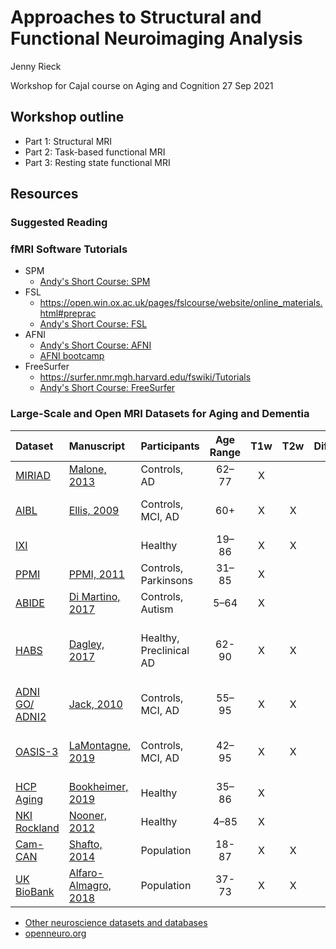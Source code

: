 # Approaches to Structural and Functional Neuroimaging Analysis

Jenny Rieck

Workshop for Cajal course on Aging and Cognition 27 Sep 2021

## Workshop outline

* Part 1: Structural MRI
* Part 2: Task-based functional MRI
* Part 3: Resting state functional MRI

## Resources

### Suggested Reading

### fMRI Software Tutorials
* SPM
	* [Andy's Short Course: SPM](https://andysbrainbook.readthedocs.io/en/latest/SPM/SPM_Overview.html#)
* FSL
	* https://open.win.ox.ac.uk/pages/fslcourse/website/online_materials.html#preprac
	* [Andy's Short Course: FSL](https://andysbrainbook.readthedocs.io/en/latest/fMRI_Short_Course/fMRI_Intro.html)
* AFNI
	* [Andy's Short Course: AFNI](https://andysbrainbook.readthedocs.io/en/latest/AFNI/AFNI_Overview.html)
	* [AFNI bootcamp](https://cbmm.mit.edu/afni)
* FreeSurfer
	* https://surfer.nmr.mgh.harvard.edu/fswiki/Tutorials
	* [Andy's Short Course: FreeSurfer](https://andysbrainbook.readthedocs.io/en/latest/FreeSurfer/FreeSurfer_Introduction.html)

### Large-Scale and Open MRI Datasets for Aging and Dementia
| Dataset      | Manuscript | Participants | Age Range | T1w | T2w | Diffusion | Rest fMRI | Task fMRI | Other Scans | Longitudinal |
| :---        | :---   |:--- |  :----: | :----:| :----:| :----: | :----:| :----:| :----:| :----:|
|[MIRIAD](https://www.ucl.ac.uk/drc/research/research-methods/minimal-interval-resonance-imaging-alzheimers-disease-miriad)	|[Malone, 2013](http://dx.doi.org/10.1016/j.neuroimage.2012.12.044)	|Controls, AD	|62–77	|X	|	|	|	|	|	|X	|
|[AIBL](https://aibl.csiro.au/research/neuroimaging/)	|[Ellis, 2009](https://doi.org/10.1017/S1041610209009405)	|Controls, MCI, AD	|60+	|X	|X	|X	|	|	|Aβ-PET; FDG-PET	|	|
|[IXI](https://brain-development.org/ixi-dataset/)	|	|Healthy	|19–86	|X	|X	|X	|	|	|	|X	|
|[PPMI](https://www.ppmi-info.org/about-ppmi/)	|[PPMI, 2011](http://www.ncbi.nlm.nih.gov/pubmed/21930184)	|Controls, Parkinsons	|31–85	|X	|	|X	|X	|	|DaTscan 	|	|
|[ABIDE](http://fcon_1000.projects.nitrc.org/indi/abide/)	|[Di Martino, 2017](http://www.ncbi.nlm.nih.gov/pubmed/28291247)	|Controls, Autism	|5–64	|X	|	|X	|X	|	|	|X	|
|[HABS](https://habs.mgh.harvard.edu/researchers/data-details/)	|[Dagley, 2017](https://www.ncbi.nlm.nih.gov/pmc/articles/PMC4592689/)	|Healthy, Preclinical AD	|62-90	|X	|X	|X	|X	|	|Aβ-PET; Tau-PET; FDG-PET	|X	|
|[ADNI GO/ ADNI2](http://adni.loni.usc.edu/)	|[Jack, 2010](https://doi.org/10.1016/j.jalz.2010.03.004)	|Controls, MCI, AD	|55–95	|X	|X	|X	|X	|	|ASL	|X	|
|[OASIS-3](https://www.oasis-brains.org/#data)	|[LaMontagne, 2019](https://doi.org/10.1101/2019.12.13.19014902)	|Controls, MCI, AD	|42–95	|X	|X	|X	|X	|	|Aβ-PET; FDG-PET; ASL	|X	|
|[HCP Aging](https://www.humanconnectome.org/study/hcp-lifespan-aging)	|[Bookheimer, 2019](https://doi.org/10.1016/j.neuroimage.2017.10.034)	|Healthy	|35–86	|X	|	|X	|X	|X	|PCASL	|	|
|[NKI Rockland](http://fcon_1000.projects.nitrc.org/indi/enhanced/neurodata.html)	|[Nooner, 2012](http://www.ncbi.nlm.nih.gov/pubmed/23087608)	|Healthy	|4–85	|X	|	|X	|X	|X	|Breath Hold	|	|
|[Cam-CAN](https://camcan-archive.mrc-cbu.cam.ac.uk/dataaccess/)	|[Shafto, 2014](http://www.ncbi.nlm.nih.gov/pmc/articles/PMC4219118/)	|Population |18-87	|X	|X	|X	|X	|X	|	|	MEG|
|[UK BioBank](https://www.ukbiobank.ac.uk/enable-your-research/about-our-data/imaging-data)	|[Alfaro-Almagro, 2018](https://doi.org/10.1016/j.neuroimage.2017.10.034)	|Population 	|37-73	|X	|X	|X	|X	|X	|	|	|

* [Other neuroscience datasets and databases](https://en.wikipedia.org/wiki/List_of_neuroscience_databases)
* [openneuro.org](https://openneuro.org/)
